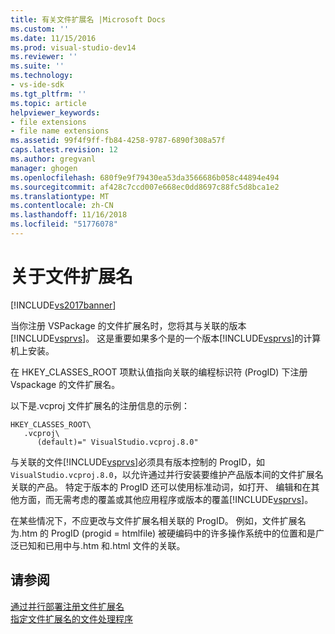 ```yaml
---
title: 有关文件扩展名 |Microsoft Docs
ms.custom: ''
ms.date: 11/15/2016
ms.prod: visual-studio-dev14
ms.reviewer: ''
ms.suite: ''
ms.technology:
- vs-ide-sdk
ms.tgt_pltfrm: ''
ms.topic: article
helpviewer_keywords:
- file extensions
- file name extensions
ms.assetid: 99f4f9ff-fb84-4258-9787-6890f308a57f
caps.latest.revision: 12
ms.author: gregvanl
manager: ghogen
ms.openlocfilehash: 680f9e9f79430ea53da3566686b058c44894e494
ms.sourcegitcommit: af428c7ccd007e668ec0dd8697c88fc5d8bca1e2
ms.translationtype: MT
ms.contentlocale: zh-CN
ms.lasthandoff: 11/16/2018
ms.locfileid: "51776078"
---
```

# <a name="about-file-name-extensions"></a>关于文件扩展名
[!INCLUDE[vs2017banner](../includes/vs2017banner.md)]

当你注册 VSPackage 的文件扩展名时，您将其与关联的版本[!INCLUDE[vsprvs](../includes/vsprvs-md.md)]。 这是重要如果多个是的一个版本[!INCLUDE[vsprvs](../includes/vsprvs-md.md)]的计算机上安装。  
  
 在 HKEY_CLASSES_ROOT 项默认值指向关联的编程标识符 (ProgID) 下注册 Vspackage 的文件扩展名。  
  
 以下是.vcproj 文件扩展名的注册信息的示例：  
  
```  
HKEY_CLASSES_ROOT\  
   .vcproj\  
      (default)=" VisualStudio.vcproj.8.0"   
```  
  
 与关联的文件[!INCLUDE[vsprvs](../includes/vsprvs-md.md)]必须具有版本控制的 ProgID，如`VisualStudio.vcproj.8.0`，以允许通过并行安装要维护产品版本间的文件扩展名关联的产品。 特定于版本的 ProgID 还可以使用标准动词，如打开、 编辑和在其他方面，而无需考虑的覆盖或其他应用程序或版本的覆盖[!INCLUDE[vsprvs](../includes/vsprvs-md.md)]。  
  
 在某些情况下，不应更改与文件扩展名相关联的 ProgID。 例如，文件扩展名为.htm 的 ProgID (progid = htmlfile) 被硬编码中的许多操作系统中的位置和是广泛已知和已用中与.htm 和.html 文件的关联。  
  
## <a name="see-also"></a>请参阅  
 [通过并行部署注册文件扩展名](../extensibility/registering-file-name-extensions-for-side-by-side-deployments.md)   
 [指定文件扩展名的文件处理程序](../extensibility/specifying-file-handlers-for-file-name-extensions.md)

